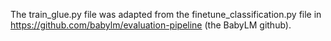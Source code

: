 The train_glue.py file was adapted from the finetune_classification.py file in https://github.com/babylm/evaluation-pipeline (the BabyLM github).
